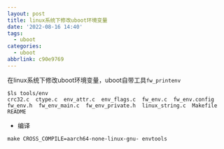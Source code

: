 ```yaml
---
layout: post
title: linux系统下修改uboot环境变量
date: '2022-08-16 14:40'
tags:
  - uboot
categories:
  - uboot
abbrlink: c90e9769
---
```


在linux系统下修改uboot环境变量，uboot自带工具`fw_printenv`

```
$ls tools/env
crc32.c  ctype.c  env_attr.c  env_flags.c  fw_env.c  fw_env.config  fw_env.h  fw_env_main.c  fw_env_private.h  linux_string.c  Makefile  README
```

<!--more-->


- 编译

```
make CROSS_COMPILE=aarch64-none-linux-gnu- envtools
```
